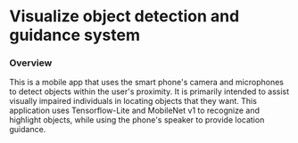 # Visualize object detection and guidance system
### Overview
This is a mobile app that uses the smart phone's camera and microphones to detect objects within the user's proximity. It is primarily intended to assist visually impaired individuals in locating objects that they want. This application uses Tensorflow-Lite and MobileNet v1 to recognize and highlight objects, while using the phone's speaker to provide location guidance.